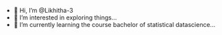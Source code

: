 - 👋 Hi, I’m @Likhitha-3
- 👀 I’m interested in exploring things...
- 🌱 I’m currently learning the course bachelor of statistical datascience...


<!---
Likhitha-3/Likhitha-3 is a ✨ special ✨ repository because its `README.md` (this file) appears on your GitHub profile.
You can click the Preview link to take a look at your changes.
--->
